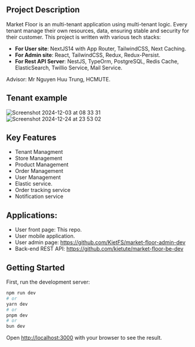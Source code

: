 
## Project Description
Market Floor is an multi-tenant application using multi-tenant logic. Every tenant manage their own resources, data, ensuring stable and security for their customer. This project is written with various tech stacks:
* **For User site**: NextJS14 with App Router, TailwindCSS, Next Caching.
* **For Admin site**:  React, TailwindCSS, Redux, Redux-Persist.
* **For Rest API Server**: NestJS, TypeOrm, PostgreSQL, Redis Cache, ElasticSearch, Twillio Service, Mail Service.

Advisor: Mr Nguyen Huu Trung, HCMUTE.

## Tenant example
![Screenshot 2024-12-03 at 08 33 31](https://github.com/user-attachments/assets/b91a49de-c12c-4e56-bcb7-387ac5b1fa74)
![Screenshot 2024-12-24 at 23 53 02](https://github.com/user-attachments/assets/007b1a0a-b37a-4eee-926f-54a4902ea981)



## Key Features
* Tenant Managment 
* Store Management 
* Product Management 
* Order Management
* User Management  
* Elastic service. 
* Order tracking service 
* Notification service 


## Applications:
* User front page: This repo.
* User mobile application.
* User admin page: https://github.com/KietFS/market-floor-admin-dev
* Back-end REST API: https://github.com/kietute/market-floor-be-dev


## Getting Started

First, run the development server:

```bash
npm run dev
# or
yarn dev
# or
pnpm dev
# or
bun dev
```

Open [http://localhost:3000](http://localhost:3000) with your browser to see the result.


